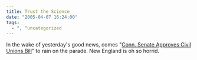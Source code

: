 ```yaml
---
title: Trust the Science
date: "2005-04-07 16:24:00"
tags:
  - ", "uncategorized
---
```

<p> In the wake of yesterday's good news, comes "<a href="http://news.findlaw.com/ap/o/632/04-07-2005/3328000a8a64c94f.html">Conn.
Senate Approves Civil Unions Bill</a>" to rain on the parade.
New England is oh so horrid.</p>

